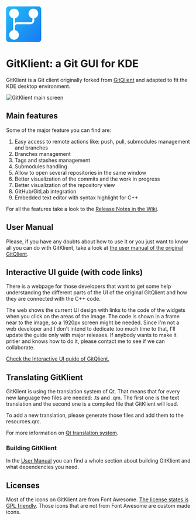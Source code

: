 ![GitKlient logo](https://github.com/pa-sowa/GitKlient/blob/develop/src/resources/icons/GitKlientLogo96.png "GitKlient")

# GitKlient: a Git GUI for KDE

GitKlient is a Git client originally forked from [GitQlient](https://github.com/francescmm/GitQlient) and adapted to fit the KDE desktop environment.

![GitKlient main screen](/docs/assets/GitKlient.png)

## Main features

Some of the major feature you can find are:

1. Easy access to remote actions like: push, pull, submodules management and branches
2. Branches management
3. Tags and stashes management
4. Submodules handling
5. Allow to open several repositories in the same window
6. Better visualization of the commits and the work in progress
7. Better visualization of the repository view
8. GitHub/GitLab integration
9. Embedded text editor with syntax highlight for C++

For all the features take a look to the [Release Notes in the Wiki](https://github.com/pa-sowa/GitKlient/wiki).

## User Manual

Please, if you have any doubts about how to use it or you just want to know all you can do with GitKlient, take a look at [the user manual of the original GitQlient](https://francescmm.github.io/GitKlient).

## Interactive UI guide (with code links)

There is a webpage for those developers that want to get some help understanding the different parts of the UI of the original GitQlient and how they are connected with the C++ code.

The web shows the current UI design with links to the code of the widgets when you click on the areas of the image. The code is shown in a frame near to the image, so a 1920px screen might be needed. Since I'm not a web developer and I don't intend to dedicate too much time to that, I'll update the guide only with major releases. If anybody wants to make it pritier and knows how to do it, please contact me to see if we can collaborate.

[Check the Interactive UI guide of GitQlient.](https://francescmm.github.io/gitqlient/)


## Translating GitKlient

GitKlient is using the translation system of Qt. That means that for every new language two files are needed: .ts and .qm. The first one is the text translation and the second one is a compiled file that GitKlient will load.

To add a new translation, please generate those files and add them to the resources.qrc.

For more information on [Qt translation system](https://doc.qt.io/qt-5/linguist-manager.html).

### Building GitKlient

In the [User Manual](https://francescmm.github.io/GitKlient/#appendix-b-build) you can find a whole section about building GitKlient and what dependencies you need.
  
## Licenses

Most of the icons on GitKlient are from Font Awesome. [The license states is GPL friendly](https://fontawesome.com/license/free). Those icons that are not from Font Awesome are custom made icons.
